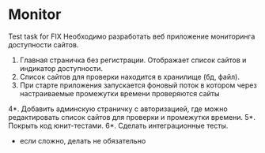 # Monitor
Test task for FIX
Необходимо разработать веб приложение мониторинга доступности сайтов.
1. Главная страничка без регистрации. Отображает список сайтов и индикатор доступности.
2. Список сайтов для проверки находится в хранилище (бд, файл).
3. При старте приложения запускается фоновый поток в котором через настраиваемые промежутки времени проверяются сайты

4*. Добавить админскую страничку с авторизацией, где можно редактировать список сайтов для проверки и промежутки времени.
5*. Покрыть код юнит-тестами.
6*. Сделать интеграционные тесты.
* если сложно, делать не обязательно
